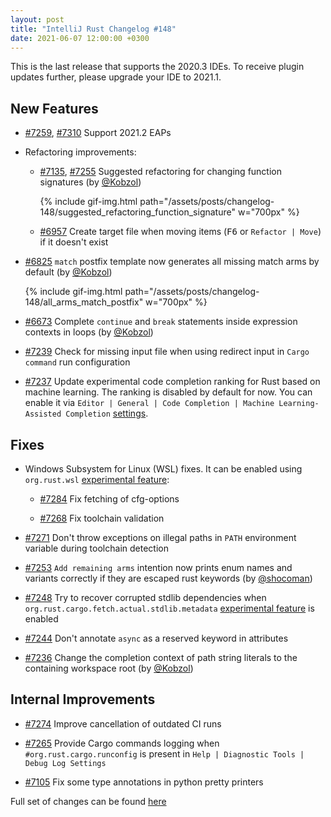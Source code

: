 ```yaml
---
layout: post
title: "IntelliJ Rust Changelog #148"
date: 2021-06-07 12:00:00 +0300
---
```


This is the last release that supports the 2020.3 IDEs. To receive plugin updates further, please upgrade
your IDE to 2021.1.

## New Features

* [#7259], [#7310] Support 2021.2 EAPs

* Refactoring improvements:

    * [#7135], [#7255] Suggested refactoring for changing function signatures (by [@Kobzol])

      {% include gif-img.html path="/assets/posts/changelog-148/suggested_refactoring_function_signature" w="700px" %}

    * [#6957] Create target file when moving items (<kbd>F6</kbd> or `Refactor | Move`) if it doesn't exist

* [#6825] `match` postfix template now generates all missing match arms by default (by [@Kobzol])

  {% include gif-img.html path="/assets/posts/changelog-148/all_arms_match_postfix" w="700px" %}

* [#6673] Complete `continue` and `break` statements inside expression contexts in loops (by [@Kobzol])

* [#7239] Check for missing input file when using redirect input in `Cargo command` run configuration

* [#7237] Update experimental code completion ranking for Rust based on machine learning. The ranking is disabled by
  default for now. You can enable it via `Editor | General | Code Completion | Machine Learning-Assisted Completion`
  [settings](https://www.jetbrains.com/help/idea/auto-completing-code.html#ml_completion).

## Fixes

* Windows Subsystem for Linux (WSL) fixes. It can be enabled using `org.rust.wsl`
  [experimental feature](https://plugins.jetbrains.com/plugin/8182-rust/docs/rust-faq.html#experimental-features):

    * [#7284] Fix fetching of cfg-options

    * [#7268] Fix toolchain validation

* [#7271] Don't throw exceptions on illegal paths in `PATH` environment variable during toolchain detection

* [#7253] `Add remaining arms` intention now prints enum names and variants correctly if they are escaped rust keywords
  (by [@shocoman])

* [#7248] Try to recover corrupted stdlib dependencies when `org.rust.cargo.fetch.actual.stdlib.metadata`
  [experimental feature](https://plugins.jetbrains.com/plugin/8182-rust/docs/rust-faq.html#experimental-features) is
  enabled

* [#7244] Don't annotate `async` as a reserved keyword in attributes

* [#7236] Change the completion context of path string literals to the containing workspace root (by [@Kobzol])

## Internal Improvements

* [#7274] Improve cancellation of outdated CI runs

* [#7265] Provide Cargo commands logging when `#org.rust.cargo.runconfig` is present in
  `Help | Diagnostic Tools | Debug Log Settings`

* [#7105] Fix some type annotations in python pretty printers

Full set of changes can be found [here](https://github.com/intellij-rust/intellij-rust/milestone/56?closed=1)

[@Kobzol]: https://github.com/Kobzol
[@shocoman]: https://github.com/shocoman

[#6673]: https://github.com/intellij-rust/intellij-rust/pull/6673
[#6825]: https://github.com/intellij-rust/intellij-rust/pull/6825
[#6957]: https://github.com/intellij-rust/intellij-rust/pull/6957
[#7105]: https://github.com/intellij-rust/intellij-rust/pull/7105
[#7135]: https://github.com/intellij-rust/intellij-rust/pull/7135
[#7236]: https://github.com/intellij-rust/intellij-rust/pull/7236
[#7237]: https://github.com/intellij-rust/intellij-rust/pull/7237
[#7239]: https://github.com/intellij-rust/intellij-rust/pull/7239
[#7244]: https://github.com/intellij-rust/intellij-rust/pull/7244
[#7248]: https://github.com/intellij-rust/intellij-rust/pull/7248
[#7253]: https://github.com/intellij-rust/intellij-rust/pull/7253
[#7255]: https://github.com/intellij-rust/intellij-rust/pull/7255
[#7259]: https://github.com/intellij-rust/intellij-rust/pull/7259
[#7265]: https://github.com/intellij-rust/intellij-rust/pull/7265
[#7268]: https://github.com/intellij-rust/intellij-rust/pull/7268
[#7271]: https://github.com/intellij-rust/intellij-rust/pull/7271
[#7274]: https://github.com/intellij-rust/intellij-rust/pull/7274
[#7284]: https://github.com/intellij-rust/intellij-rust/pull/7284
[#7310]: https://github.com/intellij-rust/intellij-rust/pull/7310
